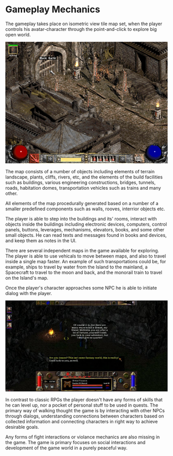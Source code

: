 # Gameplay Mechanics

The gameplay takes place on isometric view tile map set, when the player controls his avatar-character through the point-and-click to explore big open world.

![Isometric RPG](../images/diablo-ii-screenshot-2.jpg)

The map consists of a number of objects including elements of terrain landscape, plants, cliffs, rivers, etc, and the elements of the build facilities such as buildings, various engineering constructions, bridges, tunnels, roads, habitation domes, transportation vehicles such as trains and many other.

All elements of the map procedurally generated based on a number of a smaller predefined components such as walls, rooves, interrior objects etc.

The player is able to step into the buildings and its' rooms, interact with objects inside the buildings including electronic devices, computers, control panels, buttons, leverages, mechanisms, elevators, books, and some other small objects. He can read texts and messages found in books and devices, and keep them as notes in the UI.

There are several independent maps in the game available for exploring. The player is able to use vehicals to move between maps, and also to travel inside a single map faster. An example of such transportations could be, for example, ships to travel by water from the Island to the mainland, a Spacecraft to travel to the moon and back, and the monorail train to travel on the Island's map.

Once the player's character approaches some NPC he is able to initiate dialog with the player.

![Dialog interaction example](../images/dialog-interaction.jpg)

In contrast to classic RPGs the player doesn't have any forms of skills that he can level up, nor a pocket of personal stuff to be used in quests. The primary way of walking thought the game is by interacting with other NPCs through dialogs, understanding connections between characters based on collected information and connecting characters in right way to achieve desirable goals.

Any forms of fight interactions or violance mechanics are also missing in the game. The game is primary focuses on social interactions and development of the game world in a purely peaceful way.
